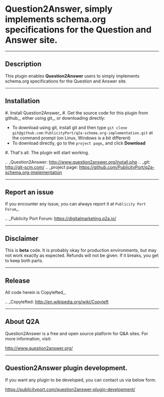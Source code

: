 Question2Answer, simply implements schema.org specifications for the Question and Answer site.
==============================

-----------
Description
-----------
This plugin enables **Question2Answer** users to simply implements schema.org specifications for the Question and Answer site.

------------
Installation
------------

#. Install Question2Answer_
#. Get the source code for this plugin from github_, either using git_, or downloading directly:

   - To download using git, install git and then type 
     ``git clone git@github.com:PublicityPort/q2a-schema.org-implementation.git``
     at the command prompt (on Linux, Windows is a bit different)
   - To download directly, go to the `project page`_ and click **Download**

#. That's all. The plugin will start working.

.. _Question2Answer: http://www.question2answer.org/install.php
.. _git: http://git-scm.com/
.. _project page: https://github.com/PublicityPort/q2a-schema.org-implementation

----------
Report an issue
----------
If you encounter any issue, you can always report it at `Publicity Port Forum`_.

.. _Publicity Port Forum: https://digitalmarketing.q2a.io/

----------
Disclaimer
----------
This is **beta** code.  It is probably okay for production environments, but may not work exactly as expected.  Refunds will not be given.  If it breaks, you get to keep both parts.

-------
Release
-------
All code herein is Copylefted_.

.. _Copylefted: http://en.wikipedia.org/wiki/Copyleft

---------
About Q2A
---------
Question2Answer is a free and open source platform for Q&A sites. For more information, visit:

http://www.question2answer.org/

---------
Question2Answer plugin development.
---------
If you want any plugin to be developed, you can contact us via below form.

https://publicityport.com/question2answer-plugin-development/
